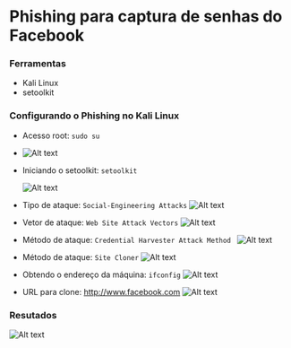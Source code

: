 # Phishing para captura de senhas do Facebook

### Ferramentas

- Kali Linux
- setoolkit

### Configurando o Phishing no Kali Linux

- Acesso root: ``` sudo su ```
- 
  ![Alt text](./passwd.png "Optional title")
- Iniciando o setoolkit: ``` setoolkit ```
 
  ![Alt text](./passwd.png "Optional title")
- Tipo de ataque: ``` Social-Engineering Attacks ```
  ![Alt text](./passwd.png "Optional title")
- Vetor de ataque: ``` Web Site Attack Vectors ```
  ![Alt text](./passwd.png "Optional title")
- Método de ataque: ```Credential Harvester Attack Method ```
  ![Alt text](./passwd.png "Optional title")
- Método de ataque: ``` Site Cloner ```
  ![Alt text](./passwd.png "Optional title")
- Obtendo o endereço da máquina: ``` ifconfig ```
  ![Alt text](./passwd.png "Optional title")
- URL para clone: http://www.facebook.com
  ![Alt text](./passwd.png "Optional title")

### Resutados

![Alt text](./passwd.png "Optional title")
